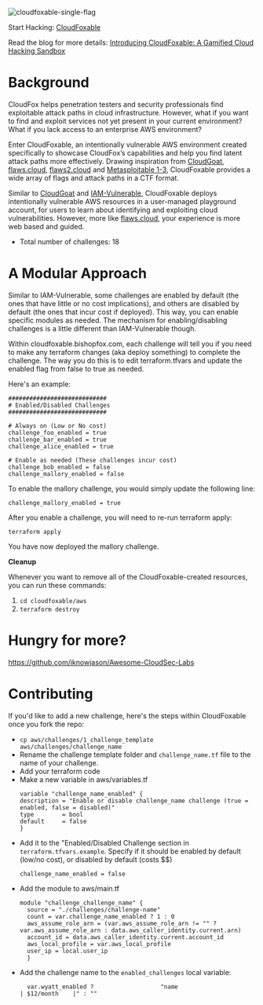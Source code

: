 ![cloudfoxable-single-flag](https://github.com/BishopFox/cloudfoxable/assets/46326948/d0c20a83-0851-4b93-8e57-d6c43edbd506)

Start Hacking: [CloudFoxable](https://cloudfoxable.bishopfox.com)

Read the blog for more details: [Introducing CloudFoxable: A Gamified Cloud Hacking Sandbox](https://bishopfox.com/blog/introducing-cloudfoxable-a-gamified-cloud-hacking-sandbox)

# Background

CloudFox helps penetration testers and security professionals find exploitable attack paths in cloud infrastructure. However, what if you want to find and exploit services not yet present in your current environment? What if you lack access to an enterprise AWS environment? 

Enter CloudFoxable, an intentionally vulnerable AWS environment created specifically to showcase CloudFox’s capabilities and help you find latent attack paths more effectively. Drawing inspiration from [CloudGoat](https://github.com/RhinoSecurityLabs/cloudgoat), [flaws.cloud](https://flaws.cloud/), [flaws2.cloud](https://flaws2.cloud/) and [Metasploitable 1-3](https://github.com/rapid7/metasploitable3), CloudFoxable provides a wide array of flags and attack paths in a CTF format. 

Similar to [CloudGoat](https://github.com/RhinoSecurityLabs/cloudgoat) and [IAM-Vulnerable](https://github.com/BishopFox/iam-vulnerable), CloudFoxable deploys intentionally vulnerable AWS resources in a user-managed playground account, for users to learn about identifying and exploiting cloud vulnerabilities. However, more like [flaws.cloud](https://flaws.cloud/), your experience is more web based and guided. 


* Total number of challenges:    18

# A Modular Approach

Similar to IAM-Vulnerable, some challenges are enabled by default (the ones that have little or no cost implications), and others are disabled by default (the ones that incur cost if deployed). This way, you can enable specific modules as needed. The mechanism for enabling/disabling challenges is a little different than IAM-Vulnerable though. 

Within cloudfoxable.bishopfox.com, each challenge will tell you if you need to make any terraform changes (aka deploy something) to complete the challenge. The way you do this is to edit terraform.tfvars and update the enabled flag from false to true as needed. 

Here's an example: 

```
############################
# Enabled/Disabled Challenges
############################

# Always on (Low or No cost)
challenge_foo_enabled = true
challenge_bar_enabled = true
challenge_alice_enabled = true

# Enable as needed (These challenges incur cost)
challenge_bob_enabled = false
challenge_mallory_enabled = false
```

To enable the mallory challenge, you would simply update the following line:
```
challenge_mallory_enabled = true
```

After you enable a challenge, you will need to re-run terraform apply:
```
terraform apply
```

You have now deployed the mallory challenge.


**Cleanup**

Whenever you want to remove all of the CloudFoxable-created resources, you can run these commands:
1. `cd cloudfoxable/aws`
1. `terraform destroy`

# Hungry for more? 

https://github.com/iknowjason/Awesome-CloudSec-Labs


# Contributing

If you'd like to add a new challenge, here's the steps within CloudFoxable once you fork the repo: 

* `cp aws/challenges/1_challenge_template aws/challenges/challenge_name`
* Rename the challenge template folder and `challenge_name.tf` file to the name of your challenge.
* Add your terraform code
* Make a new variable in aws/variables.tf
  ```
  variable "challenge_name_enabled" {
  description = "Enable or disable challenge_name challenge (true = enabled, false = disabled)"
  type        = bool
  default     = false
  }
  ```
* Add it to the "Enabled/Disabled Challenge section in `terraform.tfvars.example`. Specify if it should be enabled by default (low/no cost), or disabled by default (costs $$)
  ```
  challenge_name_enabled = false
  ```
* Add the module to aws/main.tf
  ```
  module "challenge_challenge_name" {
    source = "./challenges/challenge-name"
    count = var.challenge_name_enabled ? 1 : 0
    aws_assume_role_arn = (var.aws_assume_role_arn != "" ? var.aws_assume_role_arn : data.aws_caller_identity.current.arn) 
    account_id = data.aws_caller_identity.current.account_id
    aws_local_profile = var.aws_local_profile
    user_ip = local.user_ip
    }
   ```
* Add the challenge name to the `enabled_challenges` local variable:
  ```
    var.wyatt_enabled ?                   "name                      | $12/month    |" : ""
  ```







